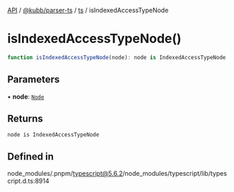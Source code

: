 [API](../../../../../packages.md) / [@kubb/parser-ts](../../../index.md) / [ts](../index.md) / isIndexedAccessTypeNode

# isIndexedAccessTypeNode()

```ts
function isIndexedAccessTypeNode(node): node is IndexedAccessTypeNode
```

## Parameters

• **node**: [`Node`](../interfaces/Node.md)

## Returns

`node is IndexedAccessTypeNode`

## Defined in

node\_modules/.pnpm/typescript@5.6.2/node\_modules/typescript/lib/typescript.d.ts:8914
